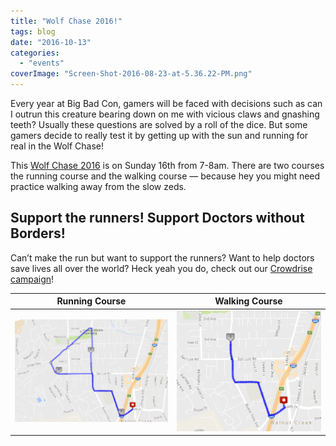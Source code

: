 ```yaml
---
title: "Wolf Chase 2016!"
tags: blog
date: "2016-10-13"
categories: 
  - "events"
coverImage: "Screen-Shot-2016-08-23-at-5.36.22-PM.png"
---
```


Every year at Big Bad Con, gamers will be faced with decisions such as can I outrun this creature bearing down on me with vicious claws and gnashing teeth? Usually these questions are solved by a roll of the dice. But some gamers decide to really test it by getting up with the sun and running for real in the Wolf Chase!

This [Wolf Chase 2016](http://www.bigbadcon.com/events/wolf-chase-2016/) is on Sunday 16th from 7-8am. There are two courses the running course and the walking course — because hey you might need practice walking away from the slow zeds.

## Support the runners! Support Doctors without Borders!

Can’t make the run but want to support the runners? Want to help doctors save lives all over the world? Heck yeah you do, check out our [Crowdrise campaign](https://www.crowdrise.com/wolf-run-2016)!

| Running Course | Walking Course |
| --- | --- |
| ![Screen Shot 2016-08-23 at 5.36.22 PM](/images/Screen-Shot-2016-08-23-at-5.36.22-PM-1024x687.png) | ![Screen Shot 2016-08-25 at 3.28.36 PM](/images/Screen-Shot-2016-08-25-at-3.28.36-PM.png) |

